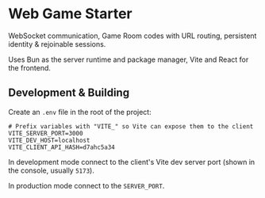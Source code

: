 # Web Game Starter

WebSocket communication, Game Room codes with URL routing, persistent identity & rejoinable sessions.

Uses Bun as the server runtime and package manager, Vite and React for the frontend.

## Development & Building

Create an `.env` file in the root of the project:

```dotenv
# Prefix variables with "VITE_" so Vite can expose them to the client
VITE_SERVER_PORT=3000
VITE_DEV_HOST=localhost
VITE_CLIENT_API_HASH=d7ahc5a34
```

In development mode connect to the client's Vite dev server port (shown in the console, usually `5173`).

In production mode connect to the `SERVER_PORT`.
